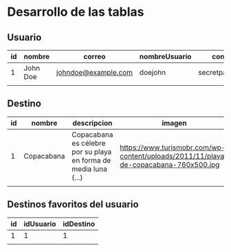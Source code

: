 # Desarrollo de las tablas

## Usuario

| id | nombre   | correo              |  nombreUsuario  |   contrasena      |
|----|----------|---------------------| --------------- |------------------ |
| 1  | John Doe | johndoe@example.com | doejohn         | secretpassword123 |
|    |          |                     |                 |                   |

## Destino

| id | nombre     | descripcion                                                                                              | imagen                                                                               |   latitud  |   longitud |
|----|------------|----------------------------------------------------------------------------------------------------------|--------------------------------------------------------------------------------------|:----------:|-----------:|
| 1  | Copacabana | Copacabana es célebre por su playa en forma de media luna (...) | https://www.turismobr.com/wp-content/uploads/2011/11/playa-de-copacabana-760x500.jpg | -22.970938 | -43.186786 |
|    |            |                                                                                                          |                                                                                      |            |            |


## Destinos favoritos del usuario

| id | idUsuario | idDestino |
|----|-----------|-----------|
| 1  | 1         | 1         |
|    |           |           |
